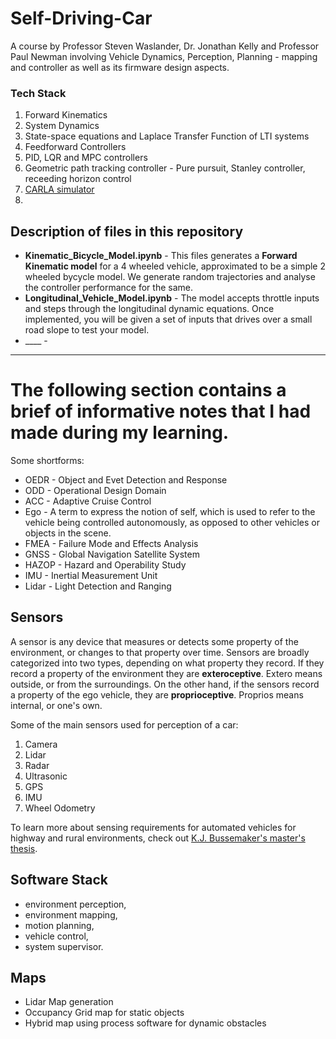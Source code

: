 # Self-Driving-Car

A course by Professor Steven Waslander, Dr. Jonathan Kelly and Professor Paul Newman involving Vehicle Dynamics, Perception, Planning - mapping and controller as well as its firmware design aspects.  

### Tech Stack

 1. Forward Kinematics
 2. System Dynamics
 3. State-space equations and Laplace Transfer Function of LTI systems
 4. Feedforward Controllers
 5. PID, LQR and MPC controllers
 6. Geometric path tracking controller - Pure pursuit, Stanley controller, receeding horizon control
 7. [CARLA simulator](https://d3c33hcgiwev3.cloudfront.net/2tyroyDyEem9HA6xGGaRfg_daf207a020f211e990ff73ab14e458cc_CARLA--An-Open-Urban-Driving-Simulator.pdf?Expires=1617753600&Signature=LV43aNf3VjLhLmBcFZCgFSrgdGJVT2lUsvEVGr5ZVXfnHIqLnbR~GX2QomzchUJkEepQmFxKDhki6mDsFHqmhrhzxQL5TW3VBZ8~x12Bsc9P8yUAzjH6lfX5jFZm7i4aUO2jozftdfsJ33bZ92g9uxuoyNS6MuDcEoWa3CTeCm4_&Key-Pair-Id=APKAJLTNE6QMUY6HBC5A)
 8.  

## Description of files in this repository

 * __Kinematic_Bicycle_Model.ipynb__ - This files generates a **Forward Kinematic model** for a 4 wheeled vehicle, approximated to be a simple 2 wheeled bycycle model. We generate random trajectories and analyse the controller performance for the same. 
 * __Longitudinal_Vehicle_Model.ipynb__ - The model accepts throttle inputs and steps through the longitudinal dynamic equations. Once implemented, you will be given a set of inputs that drives over a small road slope to test your model.
 * ____ - 

---

# The following section contains a brief of informative notes that I had made during my learning. 

Some shortforms:
  * OEDR - Object and Evet Detection and Response
  * ODD - Operational Design Domain
  * ACC - Adaptive Cruise Control
  * Ego - A term to express the notion of self, which is used to refer to the vehicle being controlled autonomously, as opposed to other vehicles or objects in the scene.
  * FMEA - Failure Mode and Effects Analysis
  * GNSS - Global Navigation Satellite System
  * HAZOP - Hazard and Operability Study
  * IMU - Inertial Measurement Unit
  * Lidar - Light Detection and Ranging

## Sensors 

A sensor is any device that measures or detects some property of the environment, or changes to that property over time. Sensors are broadly categorized into two types, depending 
on what property they record. If they record a property of the environment they are **exteroceptive**. Extero means outside, or from the surroundings. On the other hand, if the 
sensors record a property of the ego vehicle, they are **proprioceptive**. Proprios means internal, or one's own.

Some of the main sensors used for perception of a car:
 1. Camera
 2. Lidar
 3. Radar
 4. Ultrasonic
 5. GPS
 6. IMU
 7. Wheel Odometry

To learn more about sensing requirements for automated vehicles for highway and rural environments, check out [K.J. Bussemaker's master's thesis](https://repository.tudelft.nl/islandora/object/uuid:2ae44ea2-e5e9-455c-8481-8284f8494e4e).

## Software Stack 

  * environment perception, 
  * environment mapping, 
  * motion planning, 
  * vehicle control, 
  * system supervisor.

## Maps

 * Lidar Map generation
 * Occupancy Grid map for static objects
 * Hybrid map using process software for dynamic obstacles
